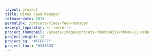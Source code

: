 ```yaml
---
layout: project
title: Rimes Feed Manager
release-date: 2015
permalink: /projets/rimes-feed-manager
excerpt_separator: <!--more-->
project_thumbnail: /assets/images/projets-thumbnails/thumb-11.webp
project_weight: 12
project_bg: "#FFFFFF"
project_font: "#333333"
---
```

